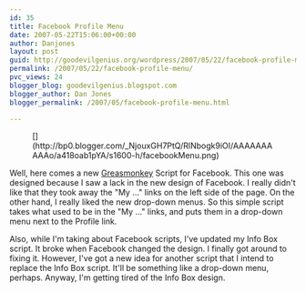 ```yaml
---
id: 35
title: Facebook Profile Menu
date: 2007-05-22T15:06:00+00:00
author: Danjones
layout: post
guid: http://goodevilgenius.org/wordpress/2007/05/22/facebook-profile-menu/
permalink: /2007/05/22/facebook-profile-menu/
pvc_views: 24
blogger_blog: goodevilgenius.blogspot.com
blogger_author: Dan Jones
blogger_permalink: /2007/05/facebook-profile-menu.html

---
```

<figure>[<img style="margin: 0pt 0pt 10px 10px;float: right;cursor: pointer" src="http://bp0.blogger.com/_NjouxGH7PtQ/RlNbogk9iOI/AAAAAAAAAAo/a418oab1pYA/s320/facebookMenu.png" alt="" border="0" />](http://bp0.blogger.com/_NjouxGH7PtQ/RlNbogk9iOI/AAAAAAAAAAo/a418oab1pYA/s1600-h/facebookMenu.png)</figure> 

Well, here comes a new [Greasmonkey](http://greasemonkey.mozdev.org/) Script for Facebook. This one was designed because I saw a lack in the new design of Facebook. I really didn't like that they took away the "My &hellip;" links on the left side of the page. On the other hand, I really liked the new drop-down menus. So this simple script takes what used to be in the "My &hellip;" links, and puts them in a drop-down menu next to the Profile link.

Also, while I'm taking about Facebook scripts, I've updated my Info Box script. It broke when Facebook changed the design. I finally got around to fixing it. However, I've got a new idea for another script that I intend to replace the Info Box script. It'll be something like a drop-down menu, perhaps. Anyway, I'm getting tired of the Info Box design.
